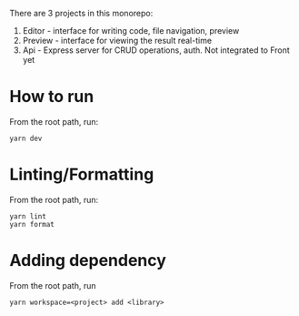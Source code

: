 There are 3 projects in this monorepo:
1. Editor - interface for writing code, file navigation, preview
2. Preview - interface for viewing the result real-time
3. Api - Express server for CRUD operations, auth. Not integrated to Front yet

# How to run
From the root path, run:
```
yarn dev
```

# Linting/Formatting
From the root path, run:
```
yarn lint
yarn format
```

# Adding dependency
From the root path, run
```
yarn workspace=<project> add <library>
```
